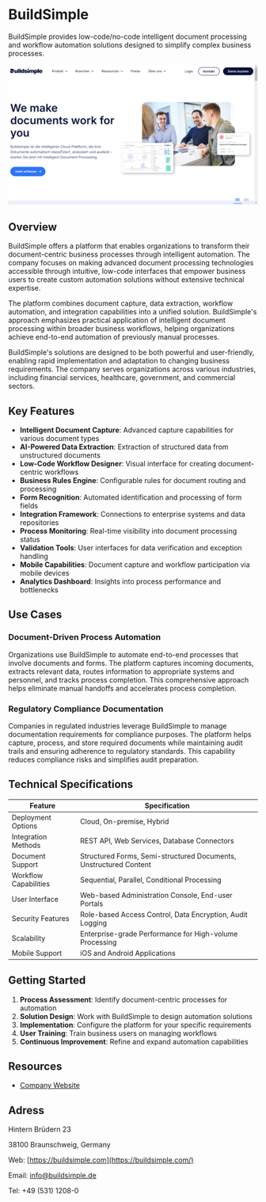 
# BuildSimple

BuildSimple provides low-code/no-code intelligent document processing and workflow automation solutions designed to simplify complex business processes.

![BuildSimple](./assets/buildsimple.png)


## Overview

BuildSimple offers a platform that enables organizations to transform their document-centric business processes through intelligent automation. The company focuses on making advanced document processing technologies accessible through intuitive, low-code interfaces that empower business users to create custom automation solutions without extensive technical expertise.

The platform combines document capture, data extraction, workflow automation, and integration capabilities into a unified solution. BuildSimple's approach emphasizes practical application of intelligent document processing within broader business workflows, helping organizations achieve end-to-end automation of previously manual processes.

BuildSimple's solutions are designed to be both powerful and user-friendly, enabling rapid implementation and adaptation to changing business requirements. The company serves organizations across various industries, including financial services, healthcare, government, and commercial sectors.

## Key Features

- **Intelligent Document Capture**: Advanced capture capabilities for various document types
- **AI-Powered Data Extraction**: Extraction of structured data from unstructured documents
- **Low-Code Workflow Designer**: Visual interface for creating document-centric workflows
- **Business Rules Engine**: Configurable rules for document routing and processing
- **Form Recognition**: Automated identification and processing of form fields
- **Integration Framework**: Connections to enterprise systems and data repositories
- **Process Monitoring**: Real-time visibility into document processing status
- **Validation Tools**: User interfaces for data verification and exception handling
- **Mobile Capabilities**: Document capture and workflow participation via mobile devices
- **Analytics Dashboard**: Insights into process performance and bottlenecks

## Use Cases

### Document-Driven Process Automation

Organizations use BuildSimple to automate end-to-end processes that involve documents and forms. The platform captures incoming documents, extracts relevant data, routes information to appropriate systems and personnel, and tracks process completion. This comprehensive approach helps eliminate manual handoffs and accelerates process completion.

### Regulatory Compliance Documentation

Companies in regulated industries leverage BuildSimple to manage documentation requirements for compliance purposes. The platform helps capture, process, and store required documents while maintaining audit trails and ensuring adherence to regulatory standards. This capability reduces compliance risks and simplifies audit preparation.

## Technical Specifications

| Feature | Specification |
|---------|---------------|
| Deployment Options | Cloud, On-premise, Hybrid |
| Integration Methods | REST API, Web Services, Database Connectors |
| Document Support | Structured Forms, Semi-structured Documents, Unstructured Content |
| Workflow Capabilities | Sequential, Parallel, Conditional Processing |
| User Interface | Web-based Administration Console, End-user Portals |
| Security Features | Role-based Access Control, Data Encryption, Audit Logging |
| Scalability | Enterprise-grade Performance for High-volume Processing |
| Mobile Support | iOS and Android Applications |

## Getting Started

1. **Process Assessment**: Identify document-centric processes for automation
2. **Solution Design**: Work with BuildSimple to design automation solutions
3. **Implementation**: Configure the platform for your specific requirements
4. **User Training**: Train business users on managing workflows
5. **Continuous Improvement**: Refine and expand automation capabilities

## Resources

- [Company Website](https://www.buildsimple.com/)

## Adress

Hintern Brüdern 23

38100 Braunschweig, Germany

Web: [https://buildsimple.com](https://buildsimple.com/)

Email: info@buildsimple.de

Tel: +49 (531) 1208-0
